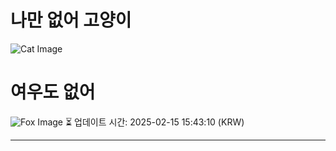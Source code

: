 
# 나만 없어 고양이

![Cat Image](https://cdn2.thecatapi.com/images/eJUcA5Wt-.jpg)

# 여우도 없어
![Fox Image](https://randomfox.ca/images/60.jpg)
⏳ 업데이트 시간: 2025-02-15 15:43:10 (KRW)

---
